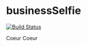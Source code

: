 # businessSelfie

[![Build Status](https://travis-ci.org/SelfieOnTheFly/selfieBot.svg?branch=master)](https://travis-ci.org/SelfieOnTheFly/selfieBot)

Coeur Coeur
